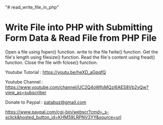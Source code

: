 "# read_write_file_in_php" 

Write File into PHP with Submitting Form Data & Read File from PHP File
========================================================================

Open a file using fopen() function.
write to the file fwite()   function.
Get the file's length using filesize() function.
Read the file's content using fread() function.
Close the file with fclose() function.


Youtube Tutorial : https://youtu.be/heXD_aGpqfQ

Youtube Channel : https://www.youtube.com/channel/UC2Q4oWfoMQzi6AES8Vb2vQw?view_as=subscriber

Donate to Paypal : patabuz@gmail.com

https://www.paypal.com/cgi-bin/webscr?cmd=_s-xclick&hosted_button_id=KHM59LRPNV3YY&source=url
